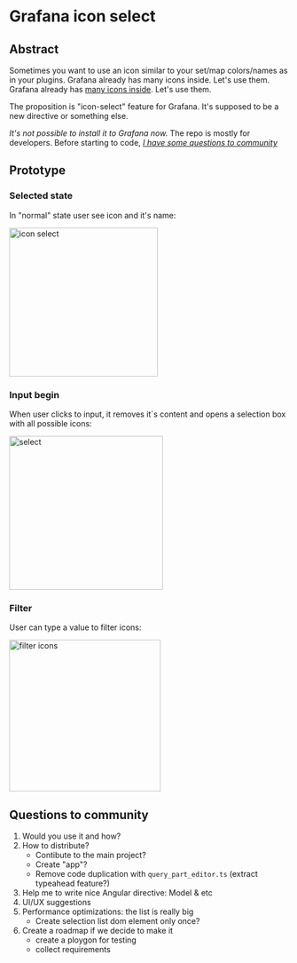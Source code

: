 # Grafana icon select

## Abstract

Sometimes you want to use an icon similar to your set/map colors/names as in your plugins.
Grafana already has many icons inside. Let's use them.
Grafana already has [many icons inside](https://github.com/CorpGlory/grafana-icon-select/blob/master/icons-list.ts). Let's use them.

The proposition is "icon-select" feature for Grafana. It's supposed to be a new directive or something else.

*It's not possible to install it to Grafana now.* The repo is mostly for developers. 
Before starting to code, [*I have some questions to community*](#questions-to-community)

## Prototype

### Selected state
In "normal" state user see icon and it's name:

<img
  width="268" alt="icon select" 
  src="https://user-images.githubusercontent.com/1022757/31864631-46b99376-b769-11e7-94bf-becd00380bc2.png"
/>

### Input begin
When user clicks to input, it removes it`s content and opens a selection box with all possible icons:

<img 
  width="277" alt="select" 
  src="https://user-images.githubusercontent.com/1022757/31864402-71efcd0c-b765-11e7-97d3-f77093686804.png"
/>

### Filter 
User can type a value to filter icons:

<img 
  width="273" alt="filter icons" 
  src="https://user-images.githubusercontent.com/1022757/31864599-aa94f9fe-b768-11e7-822d-6f06aa28032a.png"
/>

## Questions to community
1. Would you use it and how?
2. How to distribute? 
   * Contibute to the main project?
   * Create "app"? 
   * Remove code duplication with `query_part_editor.ts` (extract typeahead feature?)
3. Help me to write nice Angular directive: Model & etc
4. UI/UX suggestions
5. Performance optimizations: the list is really big
   * Create selection list dom element only once?
6. Create a roadmap if we decide to make it
   * create a ploygon for testing
   * collect requirements
